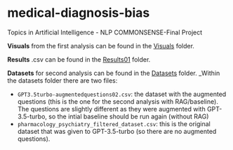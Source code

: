 # medical-diagnosis-bias
Topics in Artificial Intelligence - NLP COMMONSENSE-Final Project

**Visuals** from the first analysis can be found in the [Visuals](./Visuals) folder. 

**Results** .csv can be found in the [Results01](./Results01) folder. 

**Datasets** for second analysis can be found in the [Datasets](./Datasets) folder. 
_Within the datasets folder there are two files:
  - `GPT3.5turbo-augmentedquestions02.csv`: the dataset with the augmented questions (this is the one for the second analysis with RAG/baseline). The questions are slightly different as they were augmented with GPT-3.5-turbo, so the intial baseline should be run again (without RAG)
  - `pharmacology_psychiatry_filtered_dataset.csv`: this is the original dataset that was given to GPT-3.5-turbo (so there are no augmented questions). 
